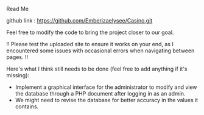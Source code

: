 Read Me

github link : https://github.com/Emberizaelysee/Casino.git

<!-- Front End Due by Tuesday, April 30th -->

Feel free to modify the code to bring the project closer to our goal.

!! Please test the uploaded site to ensure it works on your end, as I encountered some issues with occasional errors when navigating between pages. !!

Here's what I think still needs to be done (feel free to add anything if it's missing):

- Implement a graphical interface for the administrator to modify and view the database through a PHP document after logging in as an admin.
- We might need to revise the database for better accuracy in the values it contains.
